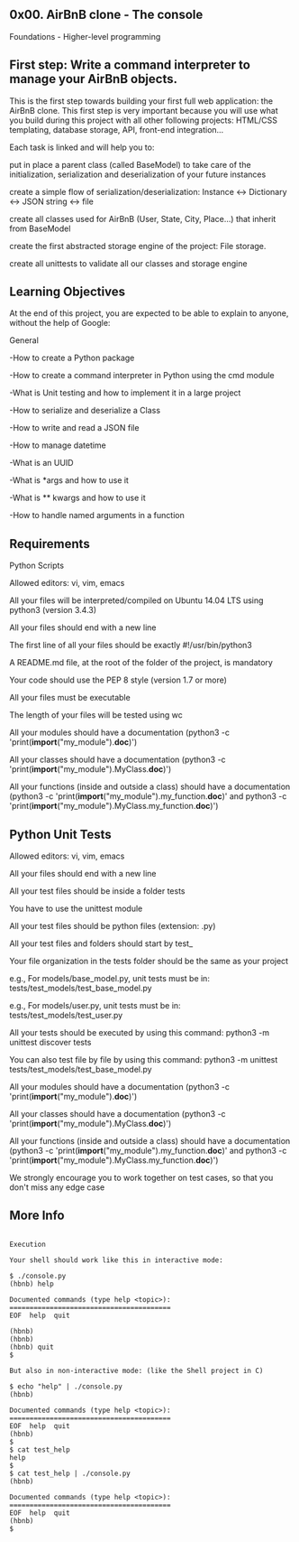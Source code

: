 ## 0x00. AirBnB clone - The console

Foundations - Higher-level programming

## First step: Write a command interpreter to manage your AirBnB objects.

This is the first step towards building your first full web application: the AirBnB clone. This first step is very important because you will use what you build during this project with all other following projects: HTML/CSS templating, database storage, API, front-end integration…

Each task is linked and will help you to:
    
   put in place a parent class (called BaseModel) to take care of the initialization, serialization and deserialization of            your future instances
   
   create a simple flow of serialization/deserialization: Instance <-> Dictionary <-> JSON string <-> file
    
   create all classes used for AirBnB (User, State, City, Place…) that inherit from BaseModel
    
   create the first abstracted storage engine of the project: File storage.
    
   create all unittests to validate all our classes and storage engine



    
## Learning Objectives

At the end of this project, you are expected to be able to explain to anyone, without the help of Google:

General

   -How to create a Python package
   
   -How to create a command interpreter in Python using the cmd module
   
   -What is Unit testing and how to implement it in a large project
   
   -How to serialize and deserialize a Class
   
   -How to write and read a JSON file
   
   -How to manage datetime
   
   -What is an UUID
   
   -What is *args and how to use it
   
   -What is ** kwargs and how to use it
   
   -How to handle named arguments in a function

## Requirements

Python Scripts
    
   Allowed editors: vi, vim, emacs
   
   All your files will be interpreted/compiled on Ubuntu 14.04 LTS using python3 (version 3.4.3)
   
   All your files should end with a new line
   
   The first line of all your files should be exactly #!/usr/bin/python3
   
   A README.md file, at the root of the folder of the project, is mandatory
   
   Your code should use the PEP 8 style (version 1.7 or more)
   
   All your files must be executable
   
   The length of your files will be tested using wc
   
   All your modules should have a documentation (python3 -c 'print(__import__("my_module").__doc__)')
   
   All your classes should have a documentation (python3 -c 'print(__import__("my_module").MyClass.__doc__)')
   
   All your functions (inside and outside a class) should have a documentation (python3 -c 'print(__import__("my_module").my_function.__doc__)' and python3 -c 'print(__import__("my_module").MyClass.my_function.__doc__)')

## Python Unit Tests

   Allowed editors: vi, vim, emacs
   
   All your files should end with a new line
  
   All your test files should be inside a folder tests
   
   You have to use the unittest module
   
   All your test files should be python files (extension: .py)
   
   All your test files and folders should start by test_
   
   Your file organization in the tests folder should be the same as your project
   
   e.g., For models/base_model.py, unit tests must be in: tests/test_models/test_base_model.py
   
   e.g., For models/user.py, unit tests must be in: tests/test_models/test_user.py
   
   All your tests should be executed by using this command: python3 -m unittest discover tests
   
   You can also test file by file by using this command: python3 -m unittest tests/test_models/test_base_model.py
   
   All your modules should have a documentation (python3 -c 'print(__import__("my_module").__doc__)')
   
   All your classes should have a documentation (python3 -c 'print(__import__("my_module").MyClass.__doc__)')
   
   All your functions (inside and outside a class) should have a documentation (python3 -c 'print(__import__("my_module").my_function.__doc__)' and python3 -c 'print(__import__("my_module").MyClass.my_function.__doc__)')
   
   We strongly encourage you to work together on test cases, so that you don't miss any edge case


## More Info
```

Execution

Your shell should work like this in interactive mode:

$ ./console.py
(hbnb) help

Documented commands (type help <topic>):
========================================
EOF  help  quit

(hbnb) 
(hbnb) 
(hbnb) quit
$

But also in non-interactive mode: (like the Shell project in C)

$ echo "help" | ./console.py
(hbnb)

Documented commands (type help <topic>):
========================================
EOF  help  quit
(hbnb) 
$
$ cat test_help
help
$
$ cat test_help | ./console.py
(hbnb)

Documented commands (type help <topic>):
========================================
EOF  help  quit
(hbnb) 
$

```
